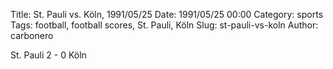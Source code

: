 Title: St. Pauli vs. Köln, 1991/05/25
Date: 1991/05/25 00:00
Category: sports
Tags: football, football scores, St. Pauli, Köln
Slug: st-pauli-vs-koln
Author: carbonero


St. Pauli 2 - 0 Köln
